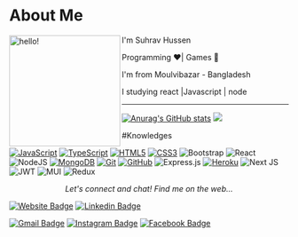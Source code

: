 
 
# About Me
<p>
  <img width="200" alt="hello!" align="left" src="https://giffiles.alphacoders.com/956/9562.gif">
</p>
I'm Suhrav Hussen

Programming  ❤️|  Games 💚

I'm from Moulvibazar - Bangladesh  

I studying react |Javascript | node  



---


 
   [![Anurag's GitHub stats](https://github-readme-stats.vercel.app/api?username=SuhravHUssen&show_icons=true&theme=radical)](https://github.com/anuraghazra/github-readme-stats)
   <img src="https://github-readme-stats.vercel.app/api/top-langs/?username=SuhravHussen&count_private=true&theme=dracula">
 
 
 
 
#Knowledges

[![JavaScript](https://img.shields.io/badge/-JavaScript-black?style=flat-square&logo=javascript&link=https://github.com/LuizCarlosAbbott/)](https://github.com/LuizCarlosAbbott/)
[![TypeScript](https://img.shields.io/badge/-TypeScript-007ACC?style=flat-square&logo=typescript&link=https://github.com/LuizCarlosAbbott/)](https://github.com/LuizCarlosAbbott/)
[![HTML5](https://img.shields.io/badge/-HTML5-E34F26?style=flat-square&logo=html5&logoColor=white&link=https://github.com/LuizCarlosAbbott/)](https://github.com/LuizCarlosAbbott/)
[![CSS3](https://img.shields.io/badge/-CSS3-1572B6?style=flat-square&logo=css3&link=https://github.com/LuizCarlosAbbott/)](https://github.com/LuizCarlosAbbott/)
![Bootstrap](https://img.shields.io/badge/bootstrap-%23563D7C.svg?style=for-the-badge&logo=bootstrap&logoColor=white)
![React](https://img.shields.io/badge/react-%2320232a.svg?style=for-the-badge&logo=react&logoColor=%2361DAFB)
![NodeJS](https://img.shields.io/badge/node.js-6DA55F?style=for-the-badge&logo=node.js&logoColor=white)
[![MongoDB](https://img.shields.io/badge/-MongoDB-black?style=flat-square&logo=mongodb&link=https://github.com/LuizCarlosAbbott/)](https://github.com/LuizCarlosAbbott/)
[![Git](https://img.shields.io/badge/-Git-black?style=flat-square&logo=git&link=https://github.com/LuizCarlosAbbott/)](https://github.com/LuizCarlosAbbott/)
[![GitHub](https://img.shields.io/badge/-GitHub-181717?style=flat-square&logo=github&link=https://github.com/LuizCarlosAbbott/)](https://github.com/LuizCarlosAbbott/)
![Express.js](https://img.shields.io/badge/express.js-%23404d59.svg?style=for-the-badge&logo=express&logoColor=%2361DAFB)
[![Heroku](https://img.shields.io/badge/-Heroku-430098?style=flat-square&logo=heroku&link=https://github.com/LuizCarlosAbbott/)](https://github.com/LuizCarlosAbbott/)
![Next JS](https://img.shields.io/badge/Next-black?style=for-the-badge&logo=next.js&logoColor=white)
![JWT](https://img.shields.io/badge/JWT-black?style=for-the-badge&logo=JSON%20web%20tokens)
![MUI](https://img.shields.io/badge/MUI-%230081CB.svg?style=for-the-badge&logo=mui&logoColor=white)
![Redux](https://img.shields.io/badge/redux-%23593d88.svg?style=for-the-badge&logo=redux&logoColor=white)
<p align="center">
  <i>Let's connect and chat! Find me on the web...</i>
  
   [![Website Badge](https://img.shields.io/badge/-suhravhussen.com-47CCCC?style=flat&logo=Google-Chrome&logoColor=white&link=https://verma-anushka.github.io/anushkaverma/)](https://suhravhussen.netlify.app/) 
   [![Linkedin Badge](https://img.shields.io/badge/-SuhravHussen-blue?style=flat-square&logo=Linkedin&logoColor=white&link=https://www.linkedin.com/in/anushkaverma/)](https://www.linkedin.com/in/suhrav-hussain-9a91241a3/) 
 
   [![Gmail Badge](https://img.shields.io/badge/suhravshan-c14438?style=flat-square&logo=Gmail&logoColor=white&link=mailto:suhravshan@gmail.com)](mailto:suhravshan@gmail.com)
   [![Instagram Badge](https://img.shields.io/badge/-@_S_U_H_R_A_V_-purple?style=flat&logo=instagram&logoColor=white&link=https://instagram.com/v_anushkaa/)](https://www.instagram.com/_s_u_h_r_a_v_/) 
   [![Facebook Badge](https://img.shields.io/badge/-SuhravHussain-036be4?style=flat-square&logo=Facebook&logoColor=white&link=https://www.facebook.com/profile.php?id=100022118525351)](https://www.facebook.com/suhrav.hussain)
  
</p>   
